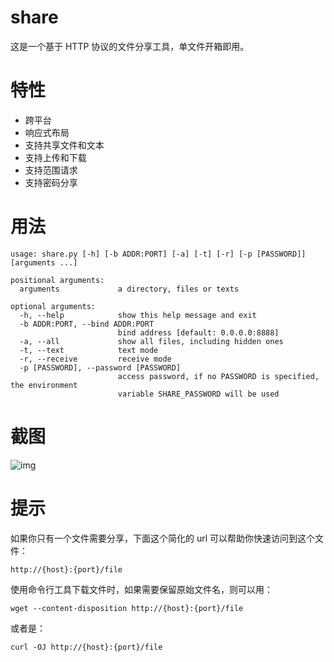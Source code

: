 # share
这是一个基于 HTTP 协议的文件分享工具，单文件开箱即用。

# 特性
- 跨平台
- 响应式布局
- 支持共享文件和文本
- 支持上传和下载
- 支持范围请求
- 支持密码分享

# 用法
```
usage: share.py [-h] [-b ADDR:PORT] [-a] [-t] [-r] [-p [PASSWORD]] [arguments ...]

positional arguments:
  arguments             a directory, files or texts

optional arguments:
  -h, --help            show this help message and exit
  -b ADDR:PORT, --bind ADDR:PORT
                        bind address [default: 0.0.0.0:8888]
  -a, --all             show all files, including hidden ones
  -t, --text            text mode
  -r, --receive         receive mode
  -p [PASSWORD], --password [PASSWORD]
                        access password, if no PASSWORD is specified, the environment
                        variable SHARE_PASSWORD will be used
```

# 截图
![img](https://github.com/beavailable/share/blob/main/screenshot.gif)

# 提示
如果你只有一个文件需要分享，下面这个简化的 url 可以帮助你快速访问到这个文件：
```
http://{host}:{port}/file
```
使用命令行工具下载文件时，如果需要保留原始文件名，则可以用：
```
wget --content-disposition http://{host}:{port}/file
```
或者是：
```
curl -OJ http://{host}:{port}/file
```
